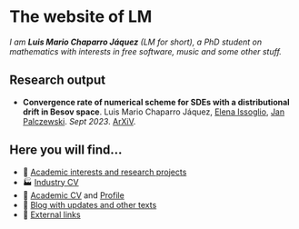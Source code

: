 # The website of LM

*I am **Luis Mario Chaparro Jáquez** (LM for short), a PhD student on mathematics with interests in free software, music and some other stuff.*

## Research output

- **Convergence rate of numerical scheme for SDEs with a distributional drift in Besov space**.
Luis Mario Chaparro Jáquez, [Elena Issoglio](https://sites.google.com/view/elenaissoglio), [Jan Palczewski](https://www1.maths.leeds.ac.uk/~jp/).
*Sept 2023*. [ArXiV](https://arxiv.org/abs/2309.11396).

## Here you will find...

<!--- 📅 [Calendar for Leeds Stats & Probability PGR Seminar](/stats-seminar)-->
- 🧮 [Academic interests and research projects](/academic)
- 🏭 [Industry CV](/cv_pro)
- 🌅 [Academic CV](/cv_ac) and [Profile](/academic)
- 📔 [Blog with updates and other texts](/posts/)
- 🔗 [External links](/external)
